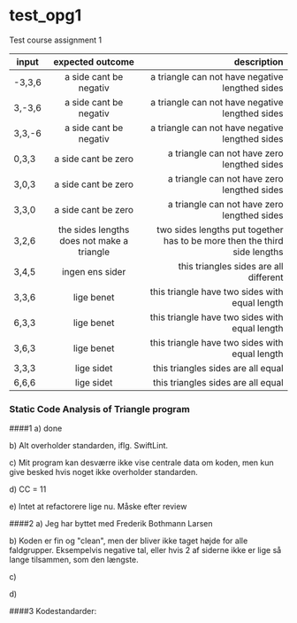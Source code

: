 # test_opg1
Test course assignment 1

| input  | expected outcome                           | description                                                               |
|--------|:--------------------------------------------:|---------------------------------------------------------------------------:|
| -3,3,6 | a side cant be negativ                     | a triangle can not have negative lengthed sides                           |
| 3,-3,6 | a side cant be negativ                     | a triangle can not have negative lengthed sides                           |
| 3,3,-6 | a side cant be negativ                     | a triangle can not have negative lengthed sides                           |
| 0,3,3  | a side cant be zero                        | a triangle can not have zero lengthed sides                               |
| 3,0,3  | a side cant be zero                        | a triangle can not have zero lengthed sides                               |
| 3,3,0  | a side cant be zero                        | a triangle can not have zero lengthed sides                               |
| 3,2,6  | the sides lengths does not make a triangle | two sides lengths put together has to be more then the third side lengths |
| 3,4,5  | ingen ens sider                            | this triangles sides are all different                                    |
| 3,3,6  | lige benet                                 | this triangle have two sides with equal length                            |
| 6,3,3  | lige benet                                 | this triangle have two sides with equal length                            |
| 3,6,3  | lige benet                                 | this triangle have two sides with equal length                            |
| 3,3,3  | lige sidet                                 | this triangles sides are all equal                                        |
| 6,6,6 | lige sidet | this triangles sides are all equal |

### Static Code Analysis of Triangle program
####1
 a) done
 
 b) Alt overholder standarden, iflg. SwiftLint.
 
 c) Mit program kan desværre ikke vise centrale data om koden, men kun give besked hvis noget ikke overholder standarden.
 
 d) CC = 11
 
 e) Intet at refactorere lige nu. Måske efter review
 
####2
  a) Jeg har byttet med Frederik Bothmann Larsen
  
  b) Koden er fin og "clean", men der bliver ikke taget højde for alle faldgrupper. Eksempelvis negative tal, eller hvis 2 af siderne ikke er lige så lange tilsammen, som den længste.
  
  c)
  
  d)
  
  ####3
  Kodestandarder: 
